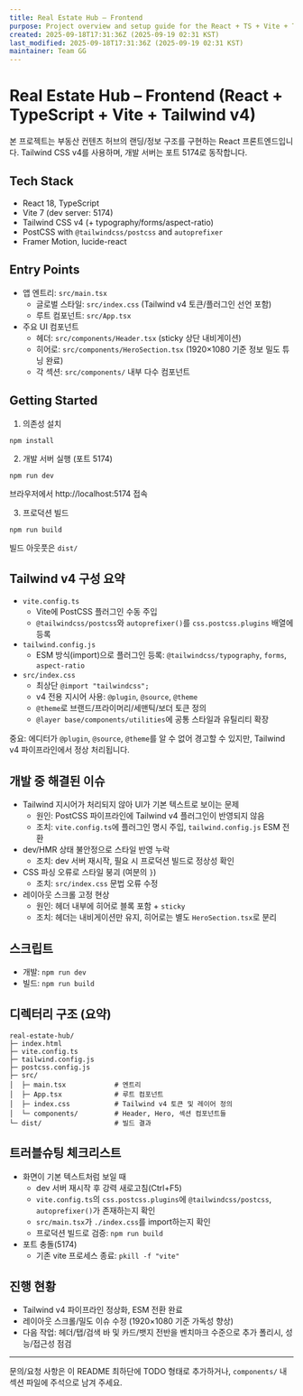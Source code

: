 ```yaml
---
title: Real Estate Hub – Frontend
purpose: Project overview and setup guide for the React + TS + Vite + Tailwind v4 frontend.
created: 2025-09-18T17:31:36Z (2025-09-19 02:31 KST)
last_modified: 2025-09-18T17:31:36Z (2025-09-19 02:31 KST)
maintainer: Team GG
---
```


# Real Estate Hub – Frontend (React + TypeScript + Vite + Tailwind v4)

본 프로젝트는 부동산 컨텐츠 허브의 랜딩/정보 구조를 구현하는 React 프론트엔드입니다. Tailwind CSS v4를 사용하며, 개발 서버는 포트 5174로 동작합니다.

## Tech Stack

- React 18, TypeScript
- Vite 7 (dev server: 5174)
- Tailwind CSS v4 (+ typography/forms/aspect-ratio)
- PostCSS with `@tailwindcss/postcss` and `autoprefixer`
- Framer Motion, lucide-react

## Entry Points

- 앱 엔트리: `src/main.tsx`
  - 글로벌 스타일: `src/index.css` (Tailwind v4 토큰/플러그인 선언 포함)
  - 루트 컴포넌트: `src/App.tsx`
- 주요 UI 컴포넌트
  - 헤더: `src/components/Header.tsx` (sticky 상단 내비게이션)
  - 히어로: `src/components/HeroSection.tsx` (1920×1080 기준 정보 밀도 튜닝 완료)
  - 각 섹션: `src/components/` 내부 다수 컴포넌트

## Getting Started

1) 의존성 설치
```
npm install
```

2) 개발 서버 실행 (포트 5174)
```
npm run dev
```
브라우저에서 http://localhost:5174 접속

3) 프로덕션 빌드
```
npm run build
```
빌드 아웃풋은 `dist/`

## Tailwind v4 구성 요약

- `vite.config.ts`
  - Vite에 PostCSS 플러그인 수동 주입
  - `@tailwindcss/postcss`와 `autoprefixer()`를 `css.postcss.plugins` 배열에 등록
- `tailwind.config.js`
  - ESM 방식(import)으로 플러그인 등록: `@tailwindcss/typography`, `forms`, `aspect-ratio`
- `src/index.css`
  - 최상단 `@import "tailwindcss";`
  - v4 전용 지시어 사용: `@plugin`, `@source`, `@theme`
  - `@theme`로 브랜드/프라이머리/세맨틱/보더 토큰 정의
  - `@layer base/components/utilities`에 공통 스타일과 유틸리티 확장

중요: 에디터가 `@plugin`, `@source`, `@theme`를 알 수 없어 경고할 수 있지만, Tailwind v4 파이프라인에서 정상 처리됩니다.

## 개발 중 해결된 이슈

- Tailwind 지시어가 처리되지 않아 UI가 기본 텍스트로 보이는 문제
  - 원인: PostCSS 파이프라인에 Tailwind v4 플러그인이 반영되지 않음
  - 조치: `vite.config.ts`에 플러그인 명시 주입, `tailwind.config.js` ESM 전환
- dev/HMR 상태 불안정으로 스타일 반영 누락
  - 조치: dev 서버 재시작, 필요 시 프로덕션 빌드로 정상성 확인
- CSS 파싱 오류로 스타일 붕괴 (여분의 `}`)
  - 조치: `src/index.css` 문법 오류 수정
- 레이아웃 스크롤 고정 현상
  - 원인: 헤더 내부에 히어로 블록 포함 + `sticky`
  - 조치: 헤더는 내비게이션만 유지, 히어로는 별도 `HeroSection.tsx`로 분리

## 스크립트

- 개발: `npm run dev`
- 빌드: `npm run build`

## 디렉터리 구조 (요약)

```
real-estate-hub/
├─ index.html
├─ vite.config.ts
├─ tailwind.config.js
├─ postcss.config.js
├─ src/
│  ├─ main.tsx            # 엔트리
│  ├─ App.tsx             # 루트 컴포넌트
│  ├─ index.css           # Tailwind v4 토큰 및 레이어 정의
│  └─ components/         # Header, Hero, 섹션 컴포넌트들
└─ dist/                  # 빌드 결과
```

## 트러블슈팅 체크리스트

- 화면이 기본 텍스트처럼 보일 때
  - dev 서버 재시작 후 강력 새로고침(Ctrl+F5)
  - `vite.config.ts`의 `css.postcss.plugins`에 `@tailwindcss/postcss`, `autoprefixer()`가 존재하는지 확인
  - `src/main.tsx`가 `./index.css`를 import하는지 확인
  - 프로덕션 빌드로 검증: `npm run build`
- 포트 충돌(5174)
  - 기존 vite 프로세스 종료: `pkill -f "vite"`

## 진행 현황

- Tailwind v4 파이프라인 정상화, ESM 전환 완료
- 레이아웃 스크롤/밀도 이슈 수정 (1920×1080 기준 가독성 향상)
- 다음 작업: 헤더/탭/검색 바 및 카드/뱃지 전반을 벤치마크 수준으로 추가 폴리시, 성능/접근성 점검

---

문의/요청 사항은 이 README 최하단에 TODO 형태로 추가하거나, `components/` 내 섹션 파일에 주석으로 남겨 주세요.
